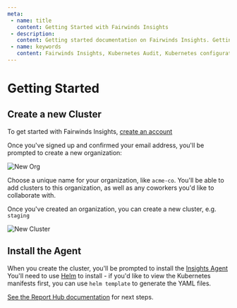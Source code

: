 ```yaml
---
meta:
 - name: title
   content: Getting Started with Fairwinds Insights
 - description:
   content: Getting started documentation on Fairwinds Insights. Getting started includes three easy steps - sign up, create a cluster and install the agent.
 - name: keywords
   content: Fairwinds Insights, Kubernetes Audit, Kubernetes configuration validation
---
```



# Getting Started

## Create a new Cluster

To get started with Fairwinds Insights, [create an account](https://insights.fairwinds.com/auth/register)

Once you've signed up and confirmed your email address, you'll be prompted to
create a new organization:

![New Org](/img/new-org.png)

Choose a unique name for your organization, like `acme-co`. You'll be able to add clusters to this
organization, as well as any coworkers you'd like to collaborate with.

Once you've created an organization, you can create a new cluster, e.g. `staging`

![New Cluster](/img/new-cluster.png)

## Install the Agent

When you create the cluster, you'll be prompted to install the [Insights Agent](https://insights.docs.fairwinds.com/installation/insights-agent/)
You'll need to use [Helm](https://helm.sh/) to install - if you'd like to view the Kubernetes
manifests first, you can use `helm template` to generate the YAML files.

[See the Report Hub documentation](report-hub) for next steps.

